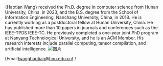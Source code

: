 {Haotian Wang}
received the Ph.D. degree in computer science from Hunan University, China, in 2023, and the B.S. degree from the School of Information Engineering, Nanchang University, China, in 2018. He is currently working as a postdoctoral fellow at Hunan University, China. He has published more than 10 papers in journals and conferences such as the IEEE-TPDS IEEE-TC. He previously completed a one-year joint PhD program at Nanyang Technological University, and he is an ACM Member. His research interests include parallel computing, tensor compilation, and artificial intelligence.
![图片](https://github.com/user-attachments/assets/fcdcd619-218e-4232-88ae-8e10af65f021)

[Email]wanghaotian@hnu.edu.cn) /
